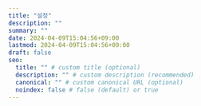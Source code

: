 ```yaml
---
title: "설정"
description: ""
summary: ""
date: 2024-04-09T15:04:56+09:00
lastmod: 2024-04-09T15:04:56+09:00
draft: false
seo:
  title: "" # custom title (optional)
  description: "" # custom description (recommended)
  canonical: "" # custom canonical URL (optional)
  noindex: false # false (default) or true
---
```

